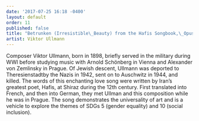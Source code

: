 ```yaml
---
date: '2017-07-25 16:18 -0400'
layout: default
order: 11
published: false
title: "Betrunken (Irresistible\_Beauty) from the Hafis Songbook,\_Opus 30"
artist: Viktor Ullmann
---
```

Composer Viktor Ullmann, born in 1898, briefly served in the military during WWI before studying music with Arnold Schönberg in Vienna and Alexander von Zemlinsky in Prague. Of Jewish descent, Ullmann was deported to Theresienstadtby the Nazis in 1942, sent on to Auschwitz in 1944, and killed. The words of this enchanting love song were written by Iran’s greatest poet, Hafis, at Shiraz during the 12th century. First translated into French, and then into German, they met Ullman and this composition while he was in Prague. The song demonstrates the universality of art and is a vehicle to explore the themes of SDGs 5 (gender equality) and 10 (social inclusion).
